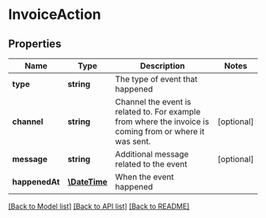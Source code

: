 # InvoiceAction

## Properties
Name | Type | Description | Notes
------------ | ------------- | ------------- | -------------
**type** | **string** | The type of event that happened | 
**channel** | **string** | Channel the event is related to. For example from where the invoice is coming from or where it was sent. | [optional] 
**message** | **string** | Additional message related to the event | [optional] 
**happenedAt** | [**\DateTime**](\DateTime.md) | When the event happened | 

[[Back to Model list]](../README.md#documentation-for-models) [[Back to API list]](../README.md#documentation-for-api-endpoints) [[Back to README]](../README.md)


